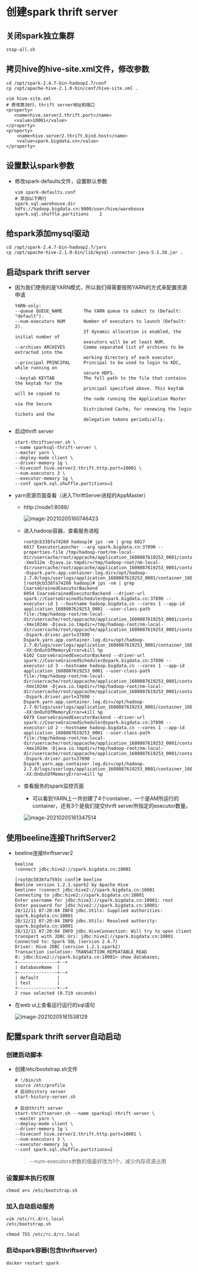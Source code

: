 # 创建spark thrift server

## 关闭spark独立集群

`stop-all.sh`

## 拷贝hive的hive-site.xml文件，修改参数

```shell
cd /opt/spark-2.4.7-bin-hadoop2.7/conf
cp /opt/apache-hive-2.1.0-bin/conf/hive-site.xml .
```

```shell
vim hive-site.xml
# 修改第36行，thrift server地址和端口
<property>
   <name>hive.server2.thrift.port</name>
   <value>10001</value>
</property>
<property>
    <name>hive.server2.thrift.bind.host</name>
    <value>spark.bigdata.cn</value>
</property>
```

## 设置默认spark参数

- 修改spark-defaults文件，设置默认参数

  ```shell
  vim spark-defaults.conf
  # 添加以下两行
  spark.sql.warehouse.dir         hdfs://hadoop.bigdata.cn:9000/user/hive/warehouse
  spark.sql.shuffle.partitions    2
  ```

## 给spark添加mysql驱动

```shell
cd /opt/spark-2.4.7-bin-hadoop2.7/jars
cp /opt/apache-hive-2.1.0-bin/lib/mysql-connector-java-5.1.38.jar .
```

## 启动spark thrift server

- 因为我们使用的是YARN模式，所以我们得需要按照YARN的方式来配置资源申请

  ```shell
  YARN-only:
  --queue QUEUE_NAME        The YARN queue to submit to (Default: "default").
  --num-executors NUM       Number of executors to launch (Default: 2).
                            If dynamic allocation is enabled, the initial number of
                            executors will be at least NUM.
  --archives ARCHIVES       Comma separated list of archives to be extracted into the
                            working directory of each executor.
  --principal PRINCIPAL     Principal to be used to login to KDC, while running on
                            secure HDFS.
  --keytab KEYTAB           The full path to the file that contains the keytab for the
                            principal specified above. This keytab will be copied to
                            the node running the Application Master via the Secure
                            Distributed Cache, for renewing the login tickets and the
                            delegation tokens periodically.
  ```

- 启动thrift server

  ```shell
  start-thriftserver.sh \
  --name sparksql-thrift-server \
  --master yarn \
  --deploy-mode client \
  --driver-memory 1g \
  --hiveconf hive.server2.thrift.http.port=10001 \
  --num-executors 3 \
  --executor-memory 1g \
  --conf spark.sql.shuffle.partitions=2
  ```

- yarn资源页面查看（进入ThriftServer进程的AppMaster）

  - http://node1:8088/

    ![image-20210205160746423](https://s2.loli.net/2022/05/19/6BsdnADgP9jGwt2.png)

  - 进入hadoop容器，查看服务进程

    ```shell
    root@cb338fa74260 hadoop]# jps -vm | grep 6017   
    6017 ExecutorLauncher --arg spark.bigdata.cn:37890 --properties-file /tmp/hadoop-root/nm-local-dir/usercache/root/appcache/application_1608087619253_0001/container_1608087619253_0001_01_000001/__spark_conf__/__spark_conf__.properties -Xmx512m -Djava.io.tmpdir=/tmp/hadoop-root/nm-local-dir/usercache/root/appcache/application_1608087619253_0001/container_1608087619253_0001_01_000001/tmp -Dspark.yarn.app.container.log.dir=/opt/hadoop-2.7.0/logs/userlogs/application_1608087619253_0001/container_1608087619253_0001_01_000001
    [root@cb338fa74260 hadoop]# jps -vm | grep CoarseGrainedExecutorBackend
    6054 CoarseGrainedExecutorBackend --driver-url spark://CoarseGrainedScheduler@spark.bigdata.cn:37890 --executor-id 1 --hostname hadoop.bigdata.cn --cores 1 --app-id application_1608087619253_0001 --user-class-path file:/tmp/hadoop-root/nm-local-dir/usercache/root/appcache/application_1608087619253_0001/container_1608087619253_0001_01_000002/__app__.jar -Xmx1024m -Djava.io.tmpdir=/tmp/hadoop-root/nm-local-dir/usercache/root/appcache/application_1608087619253_0001/container_1608087619253_0001_01_000002/tmp -Dspark.driver.port=37890 -Dspark.yarn.app.container.log.dir=/opt/hadoop-2.7.0/logs/userlogs/application_1608087619253_0001/container_1608087619253_0001_01_000002 -XX:OnOutOfMemoryError=kill %p
    6102 CoarseGrainedExecutorBackend --driver-url spark://CoarseGrainedScheduler@spark.bigdata.cn:37890 --executor-id 3 --hostname hadoop.bigdata.cn --cores 1 --app-id application_1608087619253_0001 --user-class-path file:/tmp/hadoop-root/nm-local-dir/usercache/root/appcache/application_1608087619253_0001/container_1608087619253_0001_01_000004/__app__.jar -Xmx1024m -Djava.io.tmpdir=/tmp/hadoop-root/nm-local-dir/usercache/root/appcache/application_1608087619253_0001/container_1608087619253_0001_01_000004/tmp -Dspark.driver.port=37890 -Dspark.yarn.app.container.log.dir=/opt/hadoop-2.7.0/logs/userlogs/application_1608087619253_0001/container_1608087619253_0001_01_000004 -XX:OnOutOfMemoryError=kill %p
    6079 CoarseGrainedExecutorBackend --driver-url spark://CoarseGrainedScheduler@spark.bigdata.cn:37890 --executor-id 2 --hostname hadoop.bigdata.cn --cores 1 --app-id application_1608087619253_0001 --user-class-path file:/tmp/hadoop-root/nm-local-dir/usercache/root/appcache/application_1608087619253_0001/container_1608087619253_0001_01_000003/__app__.jar -Xmx1024m -Djava.io.tmpdir=/tmp/hadoop-root/nm-local-dir/usercache/root/appcache/application_1608087619253_0001/container_1608087619253_0001_01_000003/tmp -Dspark.driver.port=37890 -Dspark.yarn.app.container.log.dir=/opt/hadoop-2.7.0/logs/userlogs/application_1608087619253_0001/container_1608087619253_0001_01_000003 -XX:OnOutOfMemoryError=kill %p
    ```

  - 查看服务的spark监控页面

    - 可以看到YARN上一共创建了4个container，一个是AM所运行的container，还有3个是我们提交thrift server所指定的executor数量。

    ![image-20210205161347514](https://s2.loli.net/2022/05/19/KkgmWUitRAq1397.png)

## 使用beeline连接ThriftServer2

- beeline连接thriftserver2

  ```shell
  beeline
  !connect jdbc:hive2://spark.bigdata.cn:10001
  
  [root@c5836fa7593c conf]# beeline
  Beeline version 1.2.1.spark2 by Apache Hive
  beeline> !connect jdbc:hive2://spark.bigdata.cn:10001
  Connecting to jdbc:hive2://spark.bigdata.cn:10001
  Enter username for jdbc:hive2://spark.bigdata.cn:10001: root
  Enter password for jdbc:hive2://spark.bigdata.cn:10001: 
  20/12/11 07:20:04 INFO jdbc.Utils: Supplied authorities: spark.bigdata.cn:10001
  20/12/11 07:20:04 INFO jdbc.Utils: Resolved authority: spark.bigdata.cn:10001
  20/12/11 07:20:04 INFO jdbc.HiveConnection: Will try to open client transport with JDBC Uri: jdbc:hive2://spark.bigdata.cn:10001
  Connected to: Spark SQL (version 2.4.7)
  Driver: Hive JDBC (version 1.2.1.spark2)
  Transaction isolation: TRANSACTION_REPEATABLE_READ
  0: jdbc:hive2://spark.bigdata.cn:10001> show databases;
  +---------------+--+
  | databaseName  |
  +---------------+--+
  | default       |
  | test          |
  +---------------+--+
  2 rows selected (0.719 seconds)
  ```

  

- 在web ui上查看运行运行的sql语句

  ![image-20210205161538129](https://s2.loli.net/2022/05/19/rfeQENBtPFLxTbh.png)

## 配置spark thrift server自动启动

### 创建启动脚本

- 创建/etc/bootstrap.sh文件

  ```shell
  # !/bin/sh
  source /etc/profile
  # 启动history server
  start-history-server.sh 
  
  # 启动thrift server
  start-thriftserver.sh --name sparksql-thrift-server \
  --master yarn \
  --deploy-mode client \
  --driver-memory 1g \
  --hiveconf hive.server2.thrift.http.port=10001 \
  --num-executors 3 \
  --executor-memory 1g \
  --conf spark.sql.shuffle.partitions=2
  ```

  > --num-executors参数的值最好改为1个，减少内存资源占用

### 设置脚本执行权限

`chmod a+x /etc/bootstrap.sh`

### 加入自动启动服务

```shell
vim /etc/rc.d/rc.local 
/etc/bootstrap.sh

chmod 755 /etc/rc.d/rc.local 
```

### 启动spark容器(包含thriftserver)

`docker restart spark`

